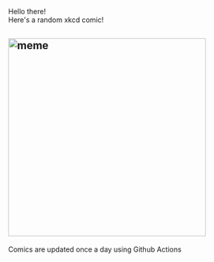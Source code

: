 Hello there! <br>Here's a random xkcd comic!<br>
## <img src="https://imgs.xkcd.com/comics/bill_nye.png" alt="meme" width="400"/><br>
Comics are updated once a day using Github Actions